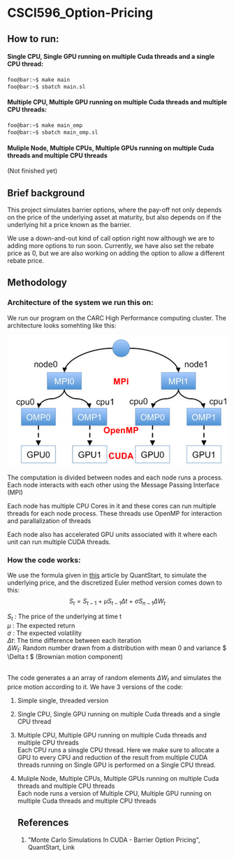 # CSCI596_Option-Pricing

## How to run:

#### Single CPU, Single GPU running on multiple Cuda threads and a single CPU thread:
```console
foo@bar:~$ make main
foo@bar:~$ sbatch main.sl
```

#### Multiple CPU, Multiple GPU running on multiple Cuda threads and multiple CPU threads:
```console
foo@bar:~$ make main_omp
foo@bar:~$ sbatch main_omp.sl
```
#### Muliple Node, Multiple CPUs, Multiple GPUs running on multiple Cuda threads and multiple CPU threads
(Not finished yet)
## Brief background

This project simulates barrier options, where the pay-off not only depends on the price of the underlying asset at maturity, but also depends on if the underlying hit a price known as the barrier.

We use a down-and-out kind of call option right now although we are to adding more options to run soon.
Currently, we have also set the rebate price as 0, but we are also working on adding the option to allow a different rebate price.

## Methodology

### Architecture of the system we run this on:
We run our program on the CARC High Performance computing cluster.
The architecture looks somehting like this:

![Alt text](image.png)
<p>
The computation is divided between nodes and each node runs a process.
Each node interacts with each other using the Message Passing Interface (MPI)
<p>
Each node has multiple CPU Cores in it and these cores can run multiple threads for each node process. These threads use OpenMP for interaction and parallalization of threads
<p>
Each node also has accelerated GPU units associated with it where each unit can run multiple CUDA threads.


### How the code works:

We use the formula given in [this](https://www.quantstart.com/articles/Monte-Carlo-Simulations-In-CUDA-Barrier-Option-Pricing/) article by QuantStart, to simulate the underlying price, and the discretized Euler method version comes down to this:
$$ S_t = S_{t-1}\: +\:  \mu S_{t-1} \Delta t\:+ \: \sigma  S_{n-1}\Delta W_t  $$

$S_t$ : The price of the underlying at time t <br>
$\mu$ : The expected return <br>
$\sigma$ : The expected volatility<br>
$\Delta t$: The time difference between each iteration <br>
$\Delta W_t$: Random number drawn from a distribution with mean 0 and variance $ \Delta t $ (Brownian motion component) <br>
<br>

The code generates a an array of random elements $\Delta W_t$ and simulates the price motion according to it. 
We have 3 versions of the code:
<ol>
<li> <p>Simple single, threaded version
<li> <p>Single CPU, Single GPU running on multiple Cuda threads and a single CPU thread
<li><p> Multiple CPU, Multiple GPU running on multiple Cuda threads and multiple CPU threads
<br> Each CPU runs a sinsgle CPU thread. Here we make sure to allocate a GPU to every CPU and reduction of the result from multiple CUDA threads running on Single GPU is performed on a Single CPU thread.  
<li> <p> Muliple Node, Multiple CPUs, Multiple GPUs running on multiple Cuda threads and multiple CPU threads<br>
Each node runs a version of Multiple CPU, Multiple GPU running on multiple Cuda threads and multiple CPU threads



## References

<ol>
<li> "Monte Carlo Simulations In CUDA - Barrier Option Pricing",  QuantStart, <a url=https://www.quantstart.com/articles/Monte-Carlo-Simulations-In-CUDA-Barrier-Option-Pricing/>Link</a>